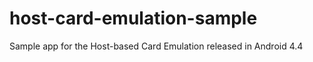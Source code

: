host-card-emulation-sample
==========================

Sample app for the Host-based Card Emulation released in Android 4.4

